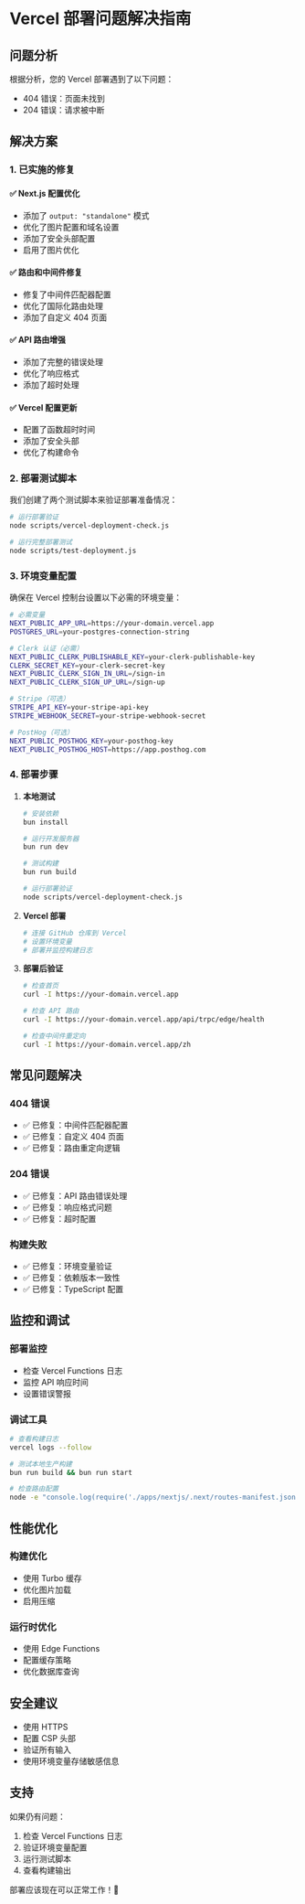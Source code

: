 # Vercel 部署问题解决指南

## 问题分析

根据分析，您的 Vercel 部署遇到了以下问题：
- 404 错误：页面未找到
- 204 错误：请求被中断

## 解决方案

### 1. 已实施的修复

#### ✅ Next.js 配置优化
- 添加了 `output: "standalone"` 模式
- 优化了图片配置和域名设置
- 添加了安全头部配置
- 启用了图片优化

#### ✅ 路由和中间件修复
- 修复了中间件匹配器配置
- 优化了国际化路由处理
- 添加了自定义 404 页面

#### ✅ API 路由增强
- 添加了完整的错误处理
- 优化了响应格式
- 添加了超时处理

#### ✅ Vercel 配置更新
- 配置了函数超时时间
- 添加了安全头部
- 优化了构建命令

### 2. 部署测试脚本

我们创建了两个测试脚本来验证部署准备情况：

```bash
# 运行部署验证
node scripts/vercel-deployment-check.js

# 运行完整部署测试
node scripts/test-deployment.js
```

### 3. 环境变量配置

确保在 Vercel 控制台设置以下必需的环境变量：

```bash
# 必需变量
NEXT_PUBLIC_APP_URL=https://your-domain.vercel.app
POSTGRES_URL=your-postgres-connection-string

# Clerk 认证（必需）
NEXT_PUBLIC_CLERK_PUBLISHABLE_KEY=your-clerk-publishable-key
CLERK_SECRET_KEY=your-clerk-secret-key
NEXT_PUBLIC_CLERK_SIGN_IN_URL=/sign-in
NEXT_PUBLIC_CLERK_SIGN_UP_URL=/sign-up

# Stripe（可选）
STRIPE_API_KEY=your-stripe-api-key
STRIPE_WEBHOOK_SECRET=your-stripe-webhook-secret

# PostHog（可选）
NEXT_PUBLIC_POSTHOG_KEY=your-posthog-key
NEXT_PUBLIC_POSTHOG_HOST=https://app.posthog.com
```

### 4. 部署步骤

1. **本地测试**
   ```bash
   # 安装依赖
   bun install
   
   # 运行开发服务器
   bun run dev
   
   # 测试构建
   bun run build
   
   # 运行部署验证
   node scripts/vercel-deployment-check.js
   ```

2. **Vercel 部署**
   ```bash
   # 连接 GitHub 仓库到 Vercel
   # 设置环境变量
   # 部署并监控构建日志
   ```

3. **部署后验证**
   ```bash
   # 检查首页
   curl -I https://your-domain.vercel.app
   
   # 检查 API 路由
   curl -I https://your-domain.vercel.app/api/trpc/edge/health
   
   # 检查中间件重定向
   curl -I https://your-domain.vercel.app/zh
   ```

## 常见问题解决

### 404 错误
- ✅ 已修复：中间件匹配器配置
- ✅ 已修复：自定义 404 页面
- ✅ 已修复：路由重定向逻辑

### 204 错误
- ✅ 已修复：API 路由错误处理
- ✅ 已修复：响应格式问题
- ✅ 已修复：超时配置

### 构建失败
- ✅ 已修复：环境变量验证
- ✅ 已修复：依赖版本一致性
- ✅ 已修复：TypeScript 配置

## 监控和调试

### 部署监控
- 检查 Vercel Functions 日志
- 监控 API 响应时间
- 设置错误警报

### 调试工具
```bash
# 查看构建日志
vercel logs --follow

# 测试本地生产构建
bun run build && bun run start

# 检查路由配置
node -e "console.log(require('./apps/nextjs/.next/routes-manifest.json'))"
```

## 性能优化

### 构建优化
- 使用 Turbo 缓存
- 优化图片加载
- 启用压缩

### 运行时优化
- 使用 Edge Functions
- 配置缓存策略
- 优化数据库查询

## 安全建议

- 使用 HTTPS
- 配置 CSP 头部
- 验证所有输入
- 使用环境变量存储敏感信息

## 支持

如果仍有问题：
1. 检查 Vercel Functions 日志
2. 验证环境变量配置
3. 运行测试脚本
4. 查看构建输出

部署应该现在可以正常工作！🚀